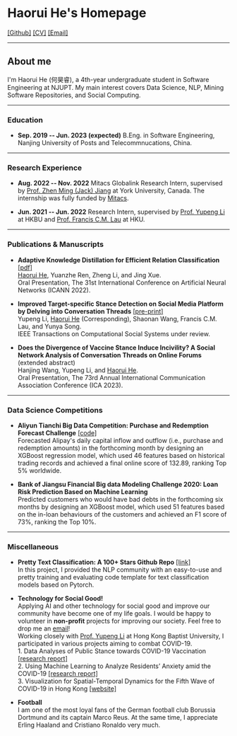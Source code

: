 # **Haorui He's Homepage**

[[Github]](https://github.com/HarryHe11) [[CV]](assets/CV_haorui.pdf) [[Email]](hehaorui11[at]gmail[dot].com)

---
## **About me**

I'm Haorui He (何昊睿), a 4th-year undergraduate student in Software Engineering at NJUPT. My main interest covers Data Science, NLP, Mining Software Repositories, and Social Computing. 

---
### **Education**

+ **Sep. 2019 -- Jun. 2023 (expected)** B.Eng. in Software Engineering, Nanjing University of Posts and Telecommnucations, China.      

---
### **Research Experience**

+ **Aug. 2022 -- Nov. 2022** Mitacs Globalink Research Intern, supervised by [Prof. Zhen Ming (Jack) Jiang](http://www.cse.yorku.ca/~zmjiang/) at York University, Canada. The internship was fully funded by [Mitacs](https://www.mitacs.ca/).

+ **Jun. 2021 -- Jun. 2022** Research Intern, supervised by [Prof. Yupeng Li](http://jour.hkbu.edu.hk/faculty-member/dr-li-yupeng/) at HKBU and [Prof. Francis C.M. Lau](https://i.cs.hku.hk/~fcmlau/) at HKU.

---

### **Publications & Manuscripts**

+ **Adaptive Knowledge Distillation for Efficient Relation Classification** [[pdf]](https://link.springer.com/chapter/10.1007/978-3-031-15931-2_13)
<br><u>Haorui He</u>, Yuanzhe Ren, Zheng Li, and Jing Xue.
<br>Oral Presentation, The 31st International Conference on Artificial Neural Networks (ICANN 2022).

+ **Improved Target-specific Stance Detection on Social Media Platform by Delving into Conversation Threads** [[pre-print]](https://arxiv.org/abs/2211.03061)
<br>Yupeng Li, <u>Haorui He</u> (Corresponding), Shaonan Wang, Francis C.M. Lau, and Yunya Song.
<br>IEEE Transactions on Computational Social Systems under review.

+ **Does the Divergence of Vaccine Stance Induce Incivility? A Social Network Analysis of Conversation Threads on Online Forums**  (extended abstract)
<br>Hanjing Wang, Yupeng Li, and <u>Haorui He</u>.
<br>Oral Presentation, The 73rd Annual International Communication Association Conference (ICA 2023).

---

### **Data Science Competitions**

+ **Aliyun Tianchi Big Data Competition: Purchase and Redemption Forecast Challenge** [[code]](https://github.com/HarryHe11/Tianchi-PRF)
<br>Forecasted Alipay's daily capital inflow and outflow (i.e., purchase and redemption amounts) in the forthcoming month by designing an XGBoost regression model, which used 46 features based on historical trading records and achieved a final online score of 132.89, ranking Top 5% worldwide.

+ **Bank of Jiangsu Financial Big data Modeling Challenge 2020: Loan Risk Prediction Based on Machine Learning** 
<br>Predicted customers who would have bad debts in the forthcoming six months by designing an XGBoost model, which used 51 features based on the in-loan behaviours of the customers and achieved an F1 score of 73%, ranking the Top 10%.

---

### **Miscellaneous**
+ **Pretty Text Classification: A 100+ Stars Github Repo** [[link]](https://github.com/HarryHe11/Pretty-Pytorch-Text-Classification)
<br>In this project, I provided the NLP community with an easy-to-use and pretty training and evaluating code template for text classification models based on Pytorch.

+ **Technology for Social Good!**
<br>Applying AI and other technology for social good and improve our community have become one of my life goals. I would be happy to volunteer in **non-profit** projects for improving our society. Feel free to drop me an [email](hehaorui11@gmail.com)!
<br>Working closely with [Prof. Yupeng Li](http://jour.hkbu.edu.hk/faculty-member/dr-li-yupeng/) at Hong Kong Baptist University, I participated in various projects aiming to combat COVID-19.
<br>1. Data Analyses of Public Stance towards COVID-19 Vaccination [[research report]](https://research.hkbu.edu.hk/f/page/20480/21996/(EN)OVH_Report_No.14_V2.pdf)
<br>2. Using Machine Learning to Analyze Residents’ Anxiety amid the COVID-19 [[research report]](https://research.hkbu.edu.hk/f/page/20923/23009/Anxiety_Report_Eng_Final.pdf)
<br>3. Visualization for Spatial-Temporal Dynamics for the Fifth Wave of COVID-19 in Hong Kong [[website]](coronavirus-dynamics-hk.github.io)

+ **Football**
 <br>I am one of the most loyal fans of the German football club Borussia Dortmund and its captain Marco Reus. At the same time, I appreciate Erling Haaland and Cristiano Ronaldo very much. 
 
